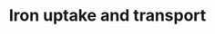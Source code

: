 ---
annotations:
- id: PW:0000591
  parent: regulatory pathway
  type: Pathway Ontology
  value: iron transport pathway
authors:
- Mkutmon
- DeSl
- Egonw
description: 'The transport of iron between cells is mediated by transferrin. However,
  iron can also enter and leave cells not only by itself, but also in the form of
  heme and siderophores. When entering the cell via the main path (by transferrin
  endocytosis), its goal is not the (still elusive) chelated iron pool in the cytosol
  nor the lysosomes but the mitochondria, where heme is synthesized and iron-sulfur
  clusters are assembled (Kurz et al,2008, Hower et al 2009, Richardson et al 2010).Original
  Pathway at Reactome: http://www.reactome.org/PathwayBrowser/#DB=gk_current&FOCUS_SPECIES_ID=48887&FOCUS_PATHWAY_ID=917937'
last-edited: 2019-01-13
organisms:
- Bos taurus
redirect_from:
- /index.php/Pathway:WP3217
- /instance/WP3217
- /instance/WP3217_rr102616
revision: r102616
schema-jsonld:
- '@context': https://schema.org/
  '@id': https://wikipathways.github.io/pathways/WP3217.html
  '@type': Dataset
  creator:
    '@type': Organization
    name: WikiPathways
  description: 'The transport of iron between cells is mediated by transferrin. However,
    iron can also enter and leave cells not only by itself, but also in the form of
    heme and siderophores. When entering the cell via the main path (by transferrin
    endocytosis), its goal is not the (still elusive) chelated iron pool in the cytosol
    nor the lysosomes but the mitochondria, where heme is synthesized and iron-sulfur
    clusters are assembled (Kurz et al,2008, Hower et al 2009, Richardson et al 2010).Original
    Pathway at Reactome: http://www.reactome.org/PathwayBrowser/#DB=gk_current&FOCUS_SPECIES_ID=48887&FOCUS_PATHWAY_ID=917937'
  keywords:
  - 5HT [extracellularregion]
  - ABCG2
  - ACCN3
  - ADP
  - AMP
  - APLs
  - ARHGEF9
  - ASIC1
  - ASIC4
  - ASIC5
  - ATP
  - ATP12A
  - ATP1A1
  - ATP1A2
  - ATP1A3
  - ATP1A4
  - ATP1B1
  - ATP1B2
  - ATP1B3
  - ATP2C1
  - ATP2C2
  - ATP4A
  - ATP4B
  - ATP6V0A1
  - ATP6V0A2
  - ATP6V0A4
  - ATP6V0B
  - ATP6V0C
  - ATP6V0D1
  - ATP6V0D2
  - ATP6V0E1
  - ATP6V0E2
  - ATP6V1A
  - ATP6V1B1
  - ATP6V1B2
  - ATP6V1C1
  - ATP6V1C2
  - ATP6V1D
  - ATP6V1E1
  - ATP6V1E2
  - ATP6V1F [cytosol]
  - ATP6V1G1
  - ATP6V1G2
  - ATP6V1G3
  - ATP6V1H
  - ATP7A
  - ATP7B
  - BSND
  - BV
  - CLCN1
  - CLCN2
  - CLCN3
  - CLCN7
  - CLCNKA [plasmamembrane]
  - CLCNKB [plasmamembrane]
  - CLIC2
  - CO
  - CP
  - CYBRD1
  - Ca2+
  - Cl-
  - Cu2+
  - Cu2+ [extracellularregion]
  - Cu2+ [plasmamembrane]
  - FLVCR1
  - FTL [cytosol]
  - FXYD1
  - FXYD2
  - FXYD3
  - FXYD6
  - FXYD7
  - Fe2+
  - Fe3+
  - Fe3+ [endosomemembrane]
  - Fe3+ [extracellularregion]
  - FeHM
  - GABA [extracellularregion]
  - GABRA1
  - GABRA2
  - GABRA3
  - GABRA4
  - GABRA5
  - GABRA6
  - GABRB1
  - GABRB2
  - GABRB3
  - GABRG2
  - GABRR1
  - GABRR2
  - GLRB
  - Gly [extracellularregion]
  - H+
  - H+ [extracellularregion]
  - H2O
  - HCO3-
  - HEPH
  - HTR3A
  - HTR3B
  - HTR3D
  - HTR3E
  - K+
  - Li+
  - MCOLN1
  - Mg2+ [Golgimembrane]
  - NAADP
  - NADP+
  - NADPH
  - NALCN
  - NEDD4L
  - NSAID
  - Na+
  - O2
  - OSTM1
  - PPi
  - Pi
  - RAF1
  - RYR1
  - RYR2
  - RYR3
  - SCNN1A
  - SCNN1B
  - SCNN1D
  - SCNN1G
  - SGK1
  - SGK2
  - SLC11A2
  - SLC17A3
  - SLC40A1
  - SLC46A1
  - SLC9B2
  - SLC9C1
  - STEAP3
  - TCIRG1
  - TF
  - TFRC
  - TRDN
  - TSC22D3
  - UNC79
  - UNC80
  - Urate
  - WWP1
  - amiloride
  - e-
  - heme
  - heme [plasmamembrane]
  license: CC0
  name: Iron uptake and transport
seo: CreativeWork
title: Iron uptake and transport
wpid: WP3217
---